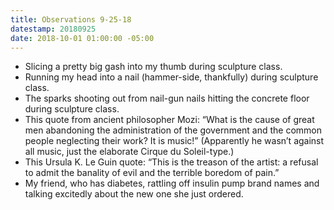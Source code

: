 ```yaml
---
title: Observations 9-25-18
datestamp: 20180925
date: 2018-10-01 01:00:00 -05:00
---
```


- Slicing a pretty big gash into my thumb during sculpture class.
- Running my head into a nail (hammer-side, thankfully) during sculpture class.
- The sparks shooting out from nail-gun nails hitting the concrete floor during sculpture class.
- This quote from ancient philosopher Mozi: “What is the cause of great men abandoning the administration of the government and the common people neglecting their work? It is music!” (Apparently he wasn’t against all music, just the elaborate Cirque du Soleil-type.)
- This Ursula K. Le Guin quote: “This is the treason of the artist: a refusal to admit the banality of evil and the terrible boredom of pain.”
- My friend, who has diabetes, rattling off insulin pump brand names and talking excitedly about the new one she just ordered.

